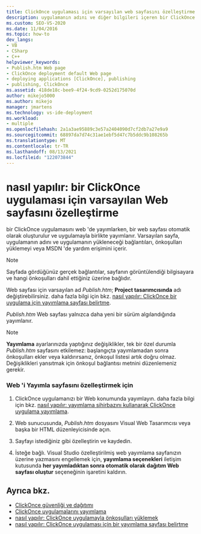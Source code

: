 ```yaml
---
title: ClickOnce uygulaması için varsayılan web sayfasını özelleştirme
description: uygulamanın adını ve diğer bilgileri içeren bir ClickOnce uygulamasını Web 'de yayımladığınızda oluşturulan web sayfası hakkında bilgi edinin.
ms.custom: SEO-VS-2020
ms.date: 11/04/2016
ms.topic: how-to
dev_langs:
- VB
- CSharp
- C++
helpviewer_keywords:
- Publish.htm Web page
- ClickOnce deployment default Web page
- deploying applications [ClickOnce], publishing
- publishing, ClickOnce
ms.assetid: 418de18c-bee9-4f24-9cd9-0252d175070d
author: mikejo5000
ms.author: mikejo
manager: jmartens
ms.technology: vs-ide-deployment
ms.workload:
- multiple
ms.openlocfilehash: 2a1a3ae95889c3e57a2404090d7cf2db7a27e9a9
ms.sourcegitcommit: 68897da7d74c31ae1ebf5d47c7b5ddc9b108265b
ms.translationtype: MT
ms.contentlocale: tr-TR
ms.lasthandoff: 08/13/2021
ms.locfileid: "122073844"
---
```

# <a name="how-to-customize-the-default-web-page-for-a-clickonce-application"></a>nasıl yapılır: bir ClickOnce uygulaması için varsayılan Web sayfasını özelleştirme
bir ClickOnce uygulamasını web 'de yayımlarken, bir web sayfası otomatik olarak oluşturulur ve uygulamayla birlikte yayımlanır. Varsayılan sayfa, uygulamanın adını ve uygulamanın yükleneceği bağlantıları, önkoşulları yüklemeyi veya MSDN 'de yardım erişimini içerir.

> [!NOTE]
> Sayfada gördüğünüz gerçek bağlantılar, sayfanın görüntülendiği bilgisayara ve hangi önkoşulları dahil ettiğiniz üzerine bağlıdır.

 Web sayfası için varsayılan ad *Publish.htm*; **Project tasarımcısında** adı değiştirebilirsiniz. daha fazla bilgi için bkz. [nasıl yapılır: ClickOnce bir uygulama için yayımlama sayfası belirtme](../deployment/how-to-specify-a-publish-page-for-a-clickonce-application.md).

 *Publish.htm* Web sayfası yalnızca daha yeni bir sürüm algılandığında yayımlanır.

> [!NOTE]
> **Yayımlama** ayarlarınızda yaptığınız değişiklikler, tek bir özel durumla *Publish.htm* sayfasını etkilemez: başlangıçta yayımlamadan sonra önkoşulları ekler veya kaldırırsanız, önkoşul listesi artık doğru olmaz. Değişiklikleri yansıtmak için önkoşul bağlantısı metnini düzenlemeniz gerekir.

### <a name="to-customize-the-publish-web-page"></a>Web 'i Yayımla sayfasını özelleştirmek için

1. ClickOnce uygulamanızı bir Web konumunda yayımlayın. daha fazla bilgi için bkz. [nasıl yapılır: yayımlama sihirbazını kullanarak ClickOnce uygulama yayımlama](../deployment/how-to-publish-a-clickonce-application-using-the-publish-wizard.md).

2. Web sunucusunda, *Publish.htm* dosyasını Visual Web Tasarımcısı veya başka bir HTML düzenleyicisinde açın.

3. Sayfayı istediğiniz gibi özelleştirin ve kaydedin.

4. İsteğe bağlı. Visual Studio özelleştirilmiş web yayımlama sayfanızın üzerine yazmasını engellemek için, **yayımlama seçenekleri** iletişim kutusunda **her yayımladıktan sonra otomatik olarak dağıtım Web sayfası oluştur** seçeneğinin işaretini kaldırın.

## <a name="see-also"></a>Ayrıca bkz.
- [ClickOnce güvenliği ve dağıtımı](../deployment/clickonce-security-and-deployment.md)
- [ClickOnce uygulamalarını yayımlama](../deployment/publishing-clickonce-applications.md)
- [nasıl yapılır: ClickOnce uygulamayla önkoşulları yüklemek](../deployment/how-to-install-prerequisites-with-a-clickonce-application.md)
- [nasıl yapılır: ClickOnce uygulaması için bir yayımlama sayfası belirtme](../deployment/how-to-specify-a-publish-page-for-a-clickonce-application.md)